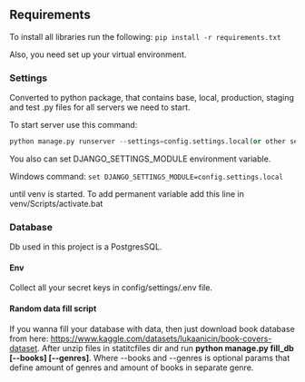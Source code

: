 ## Requirements
To install all libraries run the following:
`pip install -r requirements.txt`

Also, you need set up your virtual environment.

### Settings
Converted to python package, that contains base, local, production, staging and
test .py files for all servers we need to start.

To start server use this command:
```python
python manage.py runserver --settings=config.settings.local(or other server we need)
```

You also can set DJANGO_SETTINGS_MODULE environment variable.

Windows command: `set DJANGO_SETTINGS_MODULE=config.settings.local`

until venv is started. To add permanent variable add this line in venv/Scripts/activate.bat
### Database
Db used in this project is a PostgresSQL.

#### Env
Collect all your secret keys in config/settings/.env file.

#### Random data fill script
If you wanna fill your database with data, then just download book database from here: https://www.kaggle.com/datasets/lukaanicin/book-covers-dataset.
After unzip files in statitcfiles dir and run __python manage.py fill_db [--books] [--genres]__. Where --books and --genres is optional params that
define amount of genres and amount of books in separate genre.
